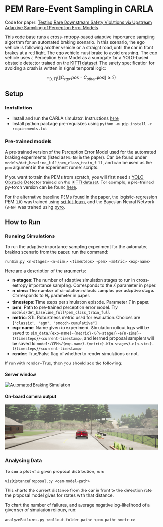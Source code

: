 # PEM Rare-Event Sampling in CARLA

Code for paper: [Testing Rare Downstream Safety Violations via Upstream Adaptive Sampling of Perception Error Models](https://arxiv.org/abs/2209.09674).

This code base runs a cross-entropy-based adaptive importance sampling algorithm for an automated braking scenario. In this scenario, the ego vehicle is following another vehicle on a straight road, until the car in front brakes at a red light. The ego vehicle must brake to avoid crashing. The ego vehicle uses a Perception Error Model as a surrogate for a YOLO-based obstacle detector trained on the [KITTI dataset](https://www.cvlibs.net/datasets/kitti/). The safety specification for avoiding a crash is written in signal temporal logic:

$$\square_{[0, T]} \left( \lVert C_{ego}.pos - C_{other}.pos \rVert \geq 2 \right)$$

## Setup

### Installation

- Install and run the CARLA simulator. Instructions [here](https://carla.readthedocs.io/en/latest/start_quickstart/)
- Install python package pre-requisites using `python -m pip install -r requirements.txt`

### Pre-trained models

A pre-trained version of the Perception Error Model used for the automated braking experiments (listed as `ML-NN` in the paper). Can be found under `models/det_baseline_full/pem_class_train_full`, and can be used as the `pem` argument in the experiment runner scripts.

If you want to train the PEMs from scratch, you will first need a [YOLO Obstacle Detector](https://pjreddie.com/darknet/yolo/) trained on the [KITTI dataset](https://www.cvlibs.net/datasets/kitti/). For example, a pre-trained py-torch version can be found [here](https://github.com/packyan/PyTorch-YOLOv3-kitti).

For the alternative baseline PEMs found in the paper, the logistic-regression PEM (`LR`) was trained using [sci-kit-learn](https://scikit-learn.org/stable/modules/generated/sklearn.linear_model.LogisticRegression.html), and the Bayesian Neural Network (`B-NN`) was trained using [pyro](http://pyro.ai/).

## How to Run

### Running Simulations

To run the adaptive importance sampling experiment for the automated braking scenario from the paper, run the command:

`runSim.py <n-stages> <n-sims> <timesteps> <pem> <metric> <exp-name>`

Here are a description of the arguments:

- __n-stages__: The number of adaptive simulation stages to run in cross-entropy importance sampling. Corresponds to the $K$ parameter in paper.
- __n-sims__: The number of simulation rollouts sampled per adaptive stage. Corresponds to $N_{\kappa}$ parameter in paper.
- __timesteps__: Time steps per simulation episode. Parameter $T$ in paper.
- __pem__: Path to pre-trained perception error model. Try `models/det_baseline_full/pem_class_train_full`
- __metric__: STL Robustness metric used for evaluation. Choices are `["classic", "agm", "smooth-cumulative"]`
- __exp-name__: Name given to experiment. Simulation rollout logs will be saved to `sim_data/{exp-name}-{metric}-K{n-stages}-e{n-sims}-t{timesteps}/<current-timestamp>`, and learned proposal samplers will be saved to `models/CEMs/{exp-name}-{metric}-K{n-stages}-e{n-sims}-t{timesteps}/<current-timestamp>`
- __render__: True/False flag of whether to render simulations or not.

If run with render=True, then you should see the following:

#### Server window

![Automated Braking Simulation](images/samplingExperimentFollow.gif)

#### On-board camera output

![Camera Output](images/camFollow.gif)


### Analysing Data

To see a plot of a given proposal distribution, run: 

`vizDistanceProposal.py <cem-model-path>`

This charts the current distance from the car in front to the detection rate the proposal model gives for states with that distance.

To chart the number of failures, and average negative log-likelihood of a given set of simulation rollouts, run:

`analyzeFailures.py <rollout-folder-path> <pem-path> <metric>`

